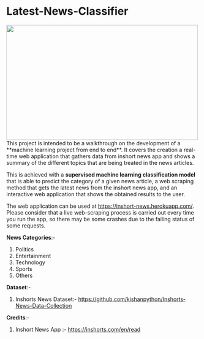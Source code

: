 # Latest-News-Classifier
<img src="/assets/demo.png" width="500" height="300" />
This project is intended to be a walkthrough on the development of a **machine learning project from end to end**. It covers the creation a real-time web application that gathers data from inshort news app and shows a summary of the different topics that are being treated in the news articles.

This is achieved with a **supervised machine learning classification model** that is able to predict the category of a given news article, a web scraping method that gets the latest news from the inshort news app, and an interactive web application that shows the obtained results to the user.

The web application can be used at https://inshort-news.herokuapp.com/. Please consider that a live web-scraping process is carried out every time you run the app, so there may be some crashes due to the failing status of some requests.

**News Categories**:-
1. Politics
2. Entertainment
3. Technology
4. Sports
5. Others

**Dataset**:- 
1. Inshorts News Dataset:- https://github.com/kishanpython/Inshorts-News-Data-Collection

**Credits**:- 
1. Inshort News App :- https://inshorts.com/en/read
